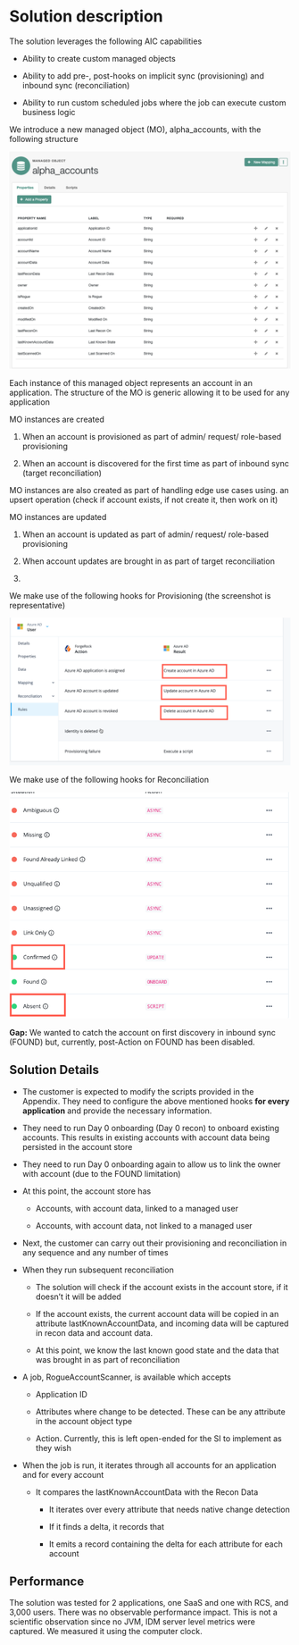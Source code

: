 
# Solution description

The solution leverages the following AIC capabilities

-   Ability to create custom managed objects

-   Ability to add pre-, post-hooks on implicit sync (provisioning) and inbound sync (reconciliation)

-   Ability to run custom scheduled jobs where the job can execute custom business logic

We introduce a new managed object (MO), alpha_accounts, with the following structure

![](./images/864b4d5b4cf2d78279ea0d9da5abde28.png)

Each instance of this managed object represents an account in an application. The structure of the MO is generic allowing it to be used for any application

MO instances are created

1.  When an account is provisioned as part of admin/ request/ role-based provisioning

2.  When an account is discovered for the first time as part of inbound sync (target reconciliation)

MO instances are also created as part of handling edge use cases using. an upsert operation (check if account exists, if not create it, then work on it)

MO instances are updated

1.  When an account is updated as part of admin/ request/ role-based provisioning

2.  When account updates are brought in as part of target reconciliation

3.  

We make use of the following hooks for Provisioning (the screenshot is representative)

![](./images/8fffdd92b06b1569d90ac340b2630407.png)

We make use of the following hooks for Reconciliation

![](./images/233f682015f65c6105f32caf56db8764.png)

**Gap:** We wanted to catch the account on first discovery in inbound sync (FOUND) but, currently, post-Action on FOUND has been disabled.

## Solution Details

-   The customer is expected to modify the scripts provided in the Appendix. They need to configure the above mentioned hooks **for every application** and provide the necessary information.

-   They need to run Day 0 onboarding (Day 0 recon) to onboard existing accounts. This results in existing accounts with account data being persisted in the account store

-   They need to run Day 0 onboarding again to allow us to link the owner with account (due to the FOUND limitation)

-   At this point, the account store has

    -   Accounts, with account data, linked to a managed user

    -   Accounts, with account data, not linked to a managed user

-   Next, the customer can carry out their provisioning and reconciliation in any sequence and any number of times

-   When they run subsequent reconciliation

    -   The solution will check if the account exists in the account store, if it doesn’t it will be added

    -   If the account exists, the current account data will be copied in an attribute lastKnownAccountData, and incoming data will be captured in recon data and account data.

    -   At this point, we know the last known good state and the data that was brought in as part of reconciliation

-   A job, RogueAccountScanner, is available which accepts

    -   Application ID

    -   Attributes where change to be detected. These can be any attribute in the account object type

    -   Action. Currently, this is left open-ended for the SI to implement as they wish

-   When the job is run, it iterates through all accounts for an application and for every account

    -   It compares the lastKnownAccountData with the Recon Data

        -   It iterates over every attribute that needs native change detection

        -   If it finds a delta, it records that

        -   It emits a record containing the delta for each attribute for each account

## Performance

The solution was tested for 2 applications, one SaaS and one with RCS, and 3,000 users. There was no observable performance impact. This is not a scientific observation since no JVM, IDM server level metrics were captured. We measured it using the computer clock.
